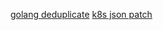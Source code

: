[golang deduplicate](https://studygolang.com/articles/25698?fr=sidebar)
[k8s json patch](https://www.jianshu.com/p/9cbbce0f4162)